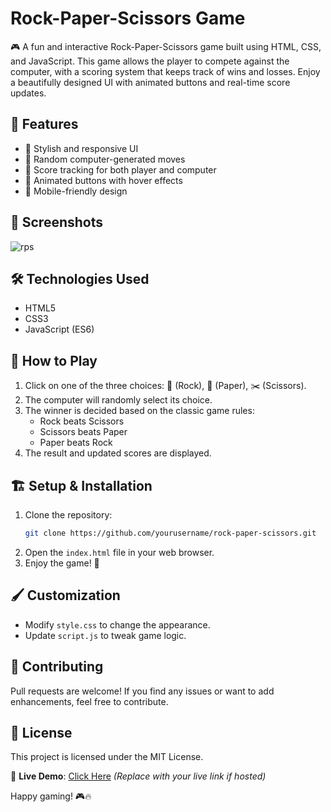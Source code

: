 # Rock-Paper-Scissors Game

🎮 A fun and interactive Rock-Paper-Scissors game built using HTML, CSS, and JavaScript. This game allows the player to compete against the computer, with a scoring system that keeps track of wins and losses. Enjoy a beautifully designed UI with animated buttons and real-time score updates.

## 🚀 Features
- 🎨 Stylish and responsive UI
- 🤖 Random computer-generated moves
- 🔢 Score tracking for both player and computer
- 🌟 Animated buttons with hover effects
- 📱 Mobile-friendly design

## 📸 Screenshots
![rps](https://github.com/user-attachments/assets/d3d889a6-1439-4d00-9d8d-06ec61ac5ced)

## 🛠️ Technologies Used
- HTML5
- CSS3
- JavaScript (ES6)

## 📜 How to Play
1. Click on one of the three choices: 👊 (Rock), 📜 (Paper), ✂️ (Scissors).
2. The computer will randomly select its choice.
3. The winner is decided based on the classic game rules:
   - Rock beats Scissors
   - Scissors beats Paper
   - Paper beats Rock
4. The result and updated scores are displayed.

## 🏗️ Setup & Installation
1. Clone the repository:
   ```bash
   git clone https://github.com/yourusername/rock-paper-scissors.git
   ```
2. Open the `index.html` file in your web browser.
3. Enjoy the game! 🎉

## 🖌️ Customization
- Modify `style.css` to change the appearance.
- Update `script.js` to tweak game logic.

## 🤝 Contributing
Pull requests are welcome! If you find any issues or want to add enhancements, feel free to contribute.

## 📜 License
This project is licensed under the MIT License.

🔗 **Live Demo**: [Click Here](#) *(Replace with your live link if hosted)*

Happy gaming! 🎮🔥

